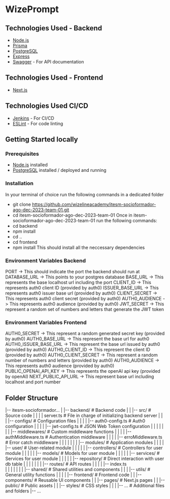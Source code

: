 # WizePrompt


## Technologies Used - Backend
- [Node.js](https://nodejs.org/)
- [Prisma](https://www.prisma.io/)
- [PostgreSQL](https://www.postgresql.org/)
- [Express](https://expressjs.com/)
- [Swagger](https://swagger.io/) - For API documentation
  
## Technologies Used - Frontend
- [Next.js](https://nextjs.org/)
  
## Technologies Used CI/CD
- [Jenkins](https://www.jenkins.io/) - For CI/CD
- [ESLint](https://eslint.org/) - For code linting

## Getting Started locally
### Prerequisites 
- [Node.js](https://nodejs.org/) installed
- [PostgreSQL](https://www.postgresql.org/) installed / deployed and running
### Installation
In your terminal of choice run the following commands in a dedicated folder
- git clone https://github.com/wizelineacademy/itesm-socioformador-ago-dec-2023-team-01.git
- cd itesm-socioformador-ago-dec-2023-team-01
Once in itesm-socioformador-ago-dec-2023-team-01 run the following commands:
- cd backend
- npm install
- cd ..
- cd frontend
- npm install
This should install all the neccessary dependencies

### Environment Variables Backend
PORT -> This should indicate the port the backend should run at
DATABASE_URL -> This points to your postgres database
BASE_URL -> This represents the base localhost url including the port
CLIENT_ID -> This represents auth0 client ID (provided by auth0)
ISSUER_BASE_URL -> This represents auth0 issuer base url (provided by auth0)
CLIENT_SECRET -> This represents auth0 client secret (provided by auth0)
AUTH0_AUDIENCE -> This represents auth0 audience (provided by auth0)
JWT_SECRET -> This represent a random set of numbers and letters that generate the JWT token

### Environment Variables Frontend
AUTH0_SECRET -> This represent a random generated secret key (provided by auth0)
AUTH0_BASE_URL -> This represent the base url for auth0
AUTH0_ISSUER_BASE_URL -> This represent the base url issued by auth0 (provided by auth0)
AUTH0_CLIENT_ID -> This represent the client ID (provided by auth0)
AUTH0_CLIENT_SECRET -> This represent a random number of numbers and letters (provided by auth0)
AUTH0_AUDIENCE -> This represents auth0 audience (provided by auth0)
PUBLIC_OPENAI_API_KEY -> This represents the openAI api key (provided by openAI)
NEXT_PUBLIC_API_URL -> This represent base url including localhost and port number

## Folder Structure
|-- itesm-socioformador...
|   |-- backend/                    # Backend code
|   |   |-- src/                    # Source code
|   |   |   | server.ts             # File in charge of initializing backend server
|   |   |   |-- configs/            # Configuration files
|   |   |   |   |-- auth0-config.ts   # Auth0 configuration
|   |   |   |   |-- jwt-config.ts     # JSON Web Token configuration
|   |   |   |
|   |   |   |-- middlewares/      # Custom middleware functions
|   |   |   |   |-- authMiddleware.ts  # Authentication middleware
|   |   |   |   |-- erroMiddleware.ts  # Error catch middleware
|   |   |   |
|   |   |   |-- modules/          # Application modules
|   |   |   |   |-- user/         # User-related module
|   |   |   |   |   |-- controllers/  # Controllers for user module
|   |   |   |   |   |-- models/       # Models for user module
|   |   |   |   |   |-- services/     # Services for user module
|   |   |   |   |   |-- repository/   # Direct interaction with user db table
|   |   |   |
|   |   |   |-- routes/           # API routes
|   |   |   |   |-- index.ts      
|   |   |   |
|   |   |   |-- shared/           # Shared utilities and components
|   |   |   |-- utils/            # General utility functions
|   |   |
|   |-- frontend/                 # Frontend code
|   |   |-- components/           # Reusable UI components
|   |   |-- pages/                # Next.js pages
|   |   |-- public/               # Public assets
|   |   |-- styles/               # CSS styles
|   |
|   |-- ...                       # Additional files and folders
|-- ...

